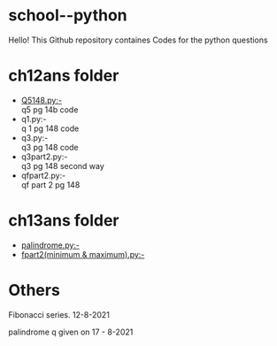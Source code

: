 #  **school--python**

  Hello!  This Github repository containes Codes for the python questions 

# **ch12ans folder** 
* [Q5148.py:-](https://github.com/Gyaanendra/school--python/blob/main/ch12ans/Q5185.py) <br/>  q5 pg 14b code
* q1.py:-   <br/>  q 1 pg 148 code
* q3.py:-    <br/>   q3 pg 148 code 
* q3part2.py:-  <br/>    q3 pg 148 second way
* qfpart2.py:-   <br/>   qf part 2 pg 148  

# **ch13ans folder** 
* [palindrome.py:-](https://github.com/Gyaanendra/school--python/blob/main/ch13ans/palindrome.py) 
* [fpart2(minimum & maximum).py:-](https://github.com/Gyaanendra/school--python/blob/main/ch13ans/qfpart2(minimum%20%26%20maximum).py)

# **Others** 
Fibonacci series. 12-8-2021

palindrome q given on 17 - 8-2021
